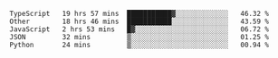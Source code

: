 <!--START_SECTION:waka-->
```text
TypeScript   19 hrs 57 mins  ███████████▓░░░░░░░░░░░░░   46.32 % 
Other        18 hrs 46 mins  ███████████░░░░░░░░░░░░░░   43.59 % 
JavaScript   2 hrs 53 mins   █▓░░░░░░░░░░░░░░░░░░░░░░░   06.72 % 
JSON         32 mins         ▒░░░░░░░░░░░░░░░░░░░░░░░░   01.25 % 
Python       24 mins         ▒░░░░░░░░░░░░░░░░░░░░░░░░   00.94 % 
```
<!--END_SECTION:waka-->